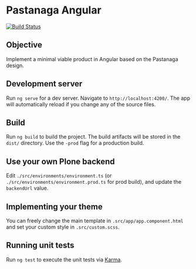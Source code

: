 # Pastanaga Angular

[![Build Status](https://travis-ci.org/plone/pastanaga-angular.svg?branch=master)](https://travis-ci.org/plone/pastanaga-angular)

## Objective

Implement a minimal viable product in Angular based on the Pastanaga design.

## Development server

Run `ng serve` for a dev server. Navigate to `http://localhost:4200/`. The app will automatically reload if you change any of the source files.

## Build

Run `ng build` to build the project. The build artifacts will be stored in the `dist/` directory. Use the `-prod` flag for a production build.

## Use your own Plone backend

Edit `./src/environments/environment.ts` (or `./src/environments/environment.prod.ts` for prod build), and update the `backendUrl` value.

## Implementing your theme

You can freely change the main template in `.src/app/app.component.html` and set your custom style in `.src/custom.scss`.

## Running unit tests

Run `ng test` to execute the unit tests via [Karma](https://karma-runner.github.io).
